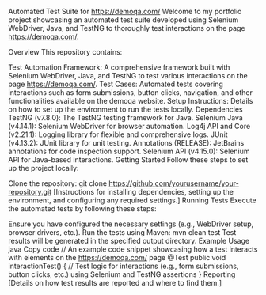 Automated Test Suite for https://demoqa.com/
Welcome to my portfolio project showcasing an automated test suite developed using Selenium WebDriver, Java, and TestNG to thoroughly test interactions on the page https://demoqa.com/.

Overview
This repository contains:

Test Automation Framework: A comprehensive framework built with Selenium WebDriver, Java, and TestNG to test various interactions on the page https://demoqa.com/.
Test Cases: Automated tests covering interactions such as form submissions, button clicks, navigation, and other functionalities available on the demoqa website.
Setup Instructions: Details on how to set up the environment to run the tests locally.
Dependencies
TestNG (v7.8.0): The TestNG testing framework for Java.
Selenium Java (v4.14.1): Selenium WebDriver for browser automation.
Log4j API and Core (v2.21.1): Logging library for flexible and comprehensive logs.
JUnit (v4.13.2): JUnit library for unit testing.
Annotations (RELEASE): JetBrains annotations for code inspection support.
Selenium API (v4.15.0): Selenium API for Java-based interactions.
Getting Started
Follow these steps to set up the project locally:

Clone the repository: git clone https://github.com/yourusername/your-repository.git
[Instructions for installing dependencies, setting up the environment, and configuring any required settings.]
Running Tests
Execute the automated tests by following these steps:

Ensure you have configured the necessary settings (e.g., WebDriver setup, browser drivers, etc.).
Run the tests using Maven: mvn clean test
Test results will be generated in the specified output directory.
Example Usage
java
Copy code
// An example code snippet showcasing how a test interacts with elements on the https://demoqa.com/ page
@Test
public void interactionTest() {
    // Test logic for interactions (e.g., form submissions, button clicks, etc.) using Selenium and TestNG assertions
}
Reporting
[Details on how test results are reported and where to find them.]
